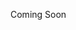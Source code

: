 <webui-data data-page-title="Feedback Management" data-page-subtitle=""></webui-data>

<webui-quote theme="warning">
Coming Soon
</webui-quote>
